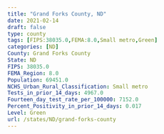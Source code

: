 ```yaml
---
title: "Grand Forks County, ND"
date: 2021-02-14
draft: false
type: county
tags: [FIPS:38035.0,FEMA:8.0,Small metro,Green]
categories: [ND]
County: Grand Forks County
State: ND
FIPS: 38035.0
FEMA_Region: 8.0
Population: 69451.0
NCHS_Urban_Rural_Classification: Small metro
Tests_in_prior_14_days: 4967.0
Fourteen_day_test_rate_per_100000: 7152.0
Percent_Positivity_in_prior_14_days: 0.017
Level: Green
url: /states/ND/grand-forks-county
---
```



